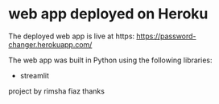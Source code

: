# web app deployed on Heroku

The deployed web app is live at https: https://password-changer.herokuapp.com/


The web app was built in Python using the following libraries:
* streamlit

project by rimsha fiaz
thanks 
